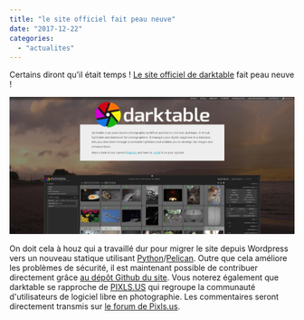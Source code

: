 ```yaml
---
title: "le site officiel fait peau neuve"
date: "2017-12-22"
categories: 
  - "actualites"
---
```


Certains diront qu'il était temps ! [Le site officiel de darktable](https://www.darktable.org) fait peau neuve !

![](images/siteofficiel2017.jpg)

On doit cela à houz qui a travaillé dur pour migrer le site depuis Wordpress vers un nouveau statique utilisant [Python](https://www.python.org/ "Python homepage")/[Pelican](https://blog.getpelican.com/ "Pelican Static Site Generator"). Outre que cela améliore les problèmes de sécurité, il est maintenant possible de contribuer directement grâce [au dépôt Github du site](https://github.com/darktable-org/dtorg). Vous noterez également que darktable se rapproche de [PIXLS.US](https://pixls.us "PIXLS.US - Free Software Photography") qui regroupe la communauté d'utilisateurs de logiciel libre en photographie. Les commentaires seront directement transmis sur [le forum de Pixls.us](https://discuss.pixls.us/).
